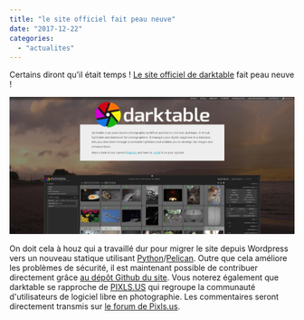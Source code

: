 ```yaml
---
title: "le site officiel fait peau neuve"
date: "2017-12-22"
categories: 
  - "actualites"
---
```


Certains diront qu'il était temps ! [Le site officiel de darktable](https://www.darktable.org) fait peau neuve !

![](images/siteofficiel2017.jpg)

On doit cela à houz qui a travaillé dur pour migrer le site depuis Wordpress vers un nouveau statique utilisant [Python](https://www.python.org/ "Python homepage")/[Pelican](https://blog.getpelican.com/ "Pelican Static Site Generator"). Outre que cela améliore les problèmes de sécurité, il est maintenant possible de contribuer directement grâce [au dépôt Github du site](https://github.com/darktable-org/dtorg). Vous noterez également que darktable se rapproche de [PIXLS.US](https://pixls.us "PIXLS.US - Free Software Photography") qui regroupe la communauté d'utilisateurs de logiciel libre en photographie. Les commentaires seront directement transmis sur [le forum de Pixls.us](https://discuss.pixls.us/).
